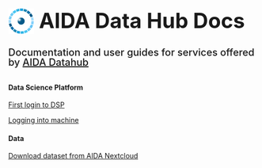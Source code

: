 <link rel="stylesheet" href="style.css" />
<div style="margin-bottom: 2rem;">
    <img
      src="imgs/logos/AIDA-icon-6.png"
      alt="AIDA"
      style="
        float: left;
        height: 52px;
        width: auto;
        margin-right: 10px;
      "
    />
    <h1
      style="
        margin-top: 10px;
        line-height: 1.2;
        font-size: 42px;
      "
    >AIDA Data Hub Docs</h1>
    <h2
     style="
        margin: unset;
        line-height: 1;
        font-size: 20px;
        font-weight: 500;
      "
    >Documentation and user guides for services offered by <a href="https://datahub.aida.scilifelab.se/">AIDA Datahub</a></h2>

</div>
<div class="home-nav">
<div class="home-nav-div">
<h4>Data Science Platform</h4>
<a href="/Data-Science-Platform/Getting-started/dsp-first-login/"><p>First login to DSP</p></a>
<a href="/Data-Science-Platform/Getting-started/dsp-vm-access/"><p>Logging into machine</p></a>
</div>
<div class="home-nav-div">
<h4>Data</h4>
<a href="/Data/download-dataset/"><p>Download dataset from AIDA Nextcloud</p></a>
</div>
</div>